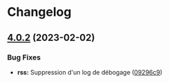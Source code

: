 # Changelog

## [4.0.2](https://github.com/bibudem/api-acquisitions/compare/4.0.1...v4.0.2) (2023-02-02)


### Bug Fixes

* **rss:** Suppression d'un log de débogage ([09296c9](https://github.com/bibudem/api-acquisitions/commit/09296c9470c52964d509216b8944e00e1d5ffc68))
